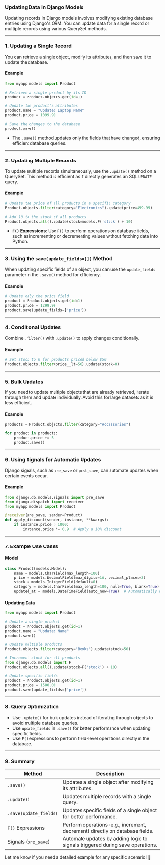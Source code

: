 ### **Updating Data in Django Models**

Updating records in Django models involves modifying existing database entries using Django's ORM. You can update data for a single record or multiple records using various QuerySet methods.

---

### **1. Updating a Single Record**

You can retrieve a single object, modify its attributes, and then save it to update the database.

#### **Example**
```python
from myapp.models import Product

# Retrieve a single product by its ID
product = Product.objects.get(id=1)

# Update the product's attributes
product.name = "Updated Laptop Name"
product.price = 1099.99

# Save the changes to the database
product.save()
```

- The `.save()` method updates only the fields that have changed, ensuring efficient database queries.

---

### **2. Updating Multiple Records**

To update multiple records simultaneously, use the `.update()` method on a QuerySet. This method is efficient as it directly generates an SQL `UPDATE` query.

#### **Example**
```python
# Update the price of all products in a specific category
Product.objects.filter(category="Electronics").update(price=499.99)

# Add 10 to the stock of all products
Product.objects.all().update(stock=models.F('stock') + 10)
```

- **`F()` Expressions**: Use `F()` to perform operations on database fields, such as incrementing or decrementing values without fetching data into Python.

---

### **3. Using the `save(update_fields=[])` Method**

When updating specific fields of an object, you can use the `update_fields` parameter in the `.save()` method for efficiency.

#### **Example**
```python
# Update only the price field
product = Product.objects.get(id=1)
product.price = 1299.99
product.save(update_fields=['price'])
```

---

### **4. Conditional Updates**

Combine `.filter()` with `.update()` to apply changes conditionally.

#### **Example**
```python
# Set stock to 0 for products priced below $50
Product.objects.filter(price__lt=50).update(stock=0)
```

---

### **5. Bulk Updates**

If you need to update multiple objects that are already retrieved, iterate through them and update individually. Avoid this for large datasets as it is less efficient.

#### **Example**
```python
products = Product.objects.filter(category="Accessories")

for product in products:
    product.price += 5
    product.save()
```

---

### **6. Using Signals for Automatic Updates**

Django signals, such as `pre_save` or `post_save`, can automate updates when certain events occur.

#### **Example**
```python
from django.db.models.signals import pre_save
from django.dispatch import receiver
from myapp.models import Product

@receiver(pre_save, sender=Product)
def apply_discount(sender, instance, **kwargs):
    if instance.price > 1000:
        instance.price *= 0.9  # Apply a 10% discount
```

---

### **7. Example Use Cases**

#### **Model**
```python
class Product(models.Model):
    name = models.CharField(max_length=100)
    price = models.DecimalField(max_digits=10, decimal_places=2)
    stock = models.IntegerField(default=0)
    category = models.CharField(max_length=100, null=True, blank=True)
    updated_at = models.DateTimeField(auto_now=True)  # Automatically update timestamp
```

#### **Updating Data**
```python
from myapp.models import Product

# Update a single product
product = Product.objects.get(id=1)
product.name = "Updated Name"
product.save()

# Update multiple products
Product.objects.filter(category="Books").update(stock=50)

# Increment stock for all products
from django.db.models import F
Product.objects.all().update(stock=F('stock') + 10)

# Update specific fields
product = Product.objects.get(id=1)
product.price = 1500.00
product.save(update_fields=['price'])
```

---

### **8. Query Optimization**

- Use `.update()` for bulk updates instead of iterating through objects to avoid multiple database queries.
- Use `update_fields` in `.save()` for better performance when updating specific fields.
- Use `F()` expressions to perform field-level operations directly in the database.

---

### **9. Summary**

| **Method**             | **Description**                                                                 |
|-------------------------|---------------------------------------------------------------------------------|
| `.save()`              | Updates a single object after modifying its attributes.                         |
| `.update()`            | Updates multiple records with a single query.                                   |
| `.save(update_fields)` | Updates specific fields of a single object for better performance.              |
| `F()` Expressions      | Perform operations (e.g., increment, decrement) directly on database fields.    |
| Signals (`pre_save`)    | Automate updates by adding logic to signals triggered during save operations.   |

Let me know if you need a detailed example for any specific scenario! 🚀